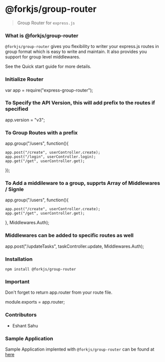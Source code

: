 # @forkjs/group-router

<blockquote> Group Router for <code>express.js</code> </blockquote>

### What is @forkjs/group-router

<code>@forkjs/group-router</code> gives you flexibility to writer your express.js routes in group format which is easy to write and maintain. It also provides you support for group level middlewares.

See the Quick start guide for more details.





### Initialize Router

var app = require("express-group-router");

### To Specify the API Version, this will add prefix to the routes if specified
app.version = "v3";


### To Group Routes with a prefix

app.group("/users", function(){

    app.post("/create", userController.create);
    app.post("/login", userController.login);
    app.get("/get", userController.get);

});

### To Add a middileware to a group, supprts Array of Middlewares / Signle

app.group("/users", function(){

    app.post("/create", userController.create);
    app.get("/get", userController.get);

}, Middlewares.Auth);

### Middlewares can be added to specific routes as well
app.post("/updateTasks", taskController.update, Middlewares.Auth);




### Installation

`npm install @forkjs/group-router`

### Important

Don't forget to return app.router from your route file.

module.exports = app.router;

### Contributors

 - Eshant Sahu

### Sample Application 

Sample Application implented with <code>@forkjs/group-router</code> can be found at <a href="https://github.com/eshantsahu/forkjs-group-router-example">here</a>
